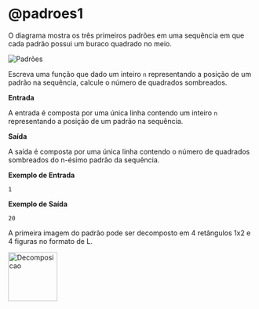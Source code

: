 # @padroes1

O diagrama mostra os três primeiros padrões em uma sequência em que cada padrão possui um buraco quadrado no meio.

![Padrões](https://github.com/WladimirTavares/ED2024.1/raw/main/padr%C3%B5es%20I/pattern.png)


Escreva uma função que dado um inteiro `n` representando a posição de um padrão na sequência, calcule o número de quadrados sombreados.

**Entrada**

A entrada é composta por uma única linha contendo um inteiro `n` representando a posição de um padrão na sequência.

**Saída**

A saída é composta por uma única linha contendo o número de quadrados sombreados do n-ésimo padrão da sequência.

**Exemplo de Entrada**
```
1
```

**Exemplo de Saída**
```
20

```

A primeira imagem do padrão pode ser decomposto em 4 retângulos 1x2 e 4 figuras no formato de L.



<img src="https://github.com/WladimirTavares/ED2024.1/raw/main/padr%C3%B5es%20I/decomposition.jpeg" alt="Decomposicao" style="height: 100px; width:100px;"/>
